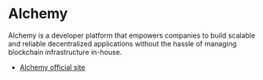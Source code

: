 # Alchemy

Alchemy is a developer platform that empowers companies to build scalable and reliable decentralized applications without the hassle of managing blockchain infrastructure in-house.

- [Alchemy official site](https://www.alchemy.com/)
